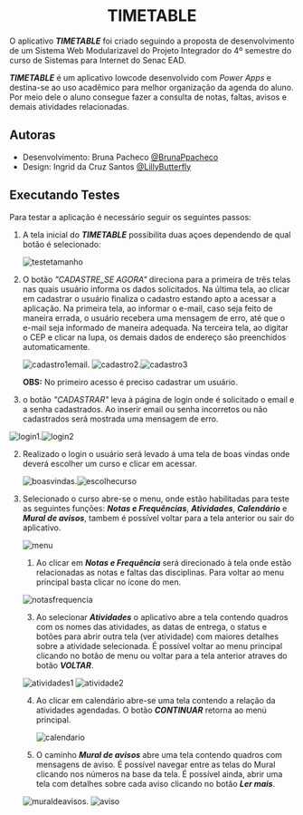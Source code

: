 ##                                      <h1 align="center"> TIMETABLE </h1>

O aplicativo **_TIMETABLE_**  foi criado seguindo a proposta de desenvolvimento de um Sistema Web Modularizavel do Projeto Integrador do 4º semestre do curso de Sistemas para Internet do Senac EAD.


**_TIMETABLE_** é um aplicativo lowcode desenvolvido com  _Power Apps_ e destina-se ao uso acadêmico para melhor organização da agenda do aluno. Por meio dele o aluno consegue fazer a consulta de notas, faltas, avisos e demais atividades relacionadas.

 

## Autoras

- Desenvolvimento: Bruna Pacheco [@BrunaPpacheco](https://github.com/BrunaPpacheco)
- Design: Ingrid da Cruz Santos [@LillyButterfly](https://github.com/LillyButterfly)

## Executando Testes

Para testar a aplicação é necessário seguir os seguintes passos:

1. A tela inicial do ***TIMETABLE*** possibilita duas açoes dependendo de qual botão é selecionado:

   ![testetamanho](https://github.com/Bruna-Tec/TimeTable/assets/150478974/9076567f-1ad3-4832-a2ba-3ed11fca76e3)

  1. O botão _"CADASTRE_SE AGORA"_ direciona para a primeira de três telas nas quais usuário informa os dados solicitados. Na última tela, ao clicar em cadastrar o usuário finaliza o cadastro estando apto a acessar a aplicação. Na primeira tela, ao informar o e-mail, caso seja feito de maneira errada, o usuário recebera uma mensagem de erro, até que o e-mail seja informado de maneira adequada. Na terceira tela, ao digitar o CEP e clicar na lupa, os demais dados de endereço são preenchidos automaticamente.

     ![cadastro1email](https://github.com/Bruna-Tec/TimeTable/assets/150478974/086f6c15-56a9-42bb-863d-619d0a7abc9c). ![cadastro2](https://github.com/Bruna-Tec/TimeTable/assets/150478974/ce33da99-6cd6-4974-907f-b2e2219c0908).![cadastro3](https://github.com/Bruna-Tec/TimeTable/assets/150478974/1f8b6d36-c38f-426b-879a-d24be245a081)

     

        **OBS:** No primeiro acesso é preciso cadastrar um usuário.
        
  3. o botão _"CADASTRAR"_ leva à página de login onde é solicitado o email e a senha cadastrados. Ao inserir email ou senha incorretos ou não cadastrados será mostrada uma mensagem de erro.
     
   ![login1](https://github.com/Bruna-Tec/TimeTable/assets/150478974/efd1acf7-ae1d-4971-81a3-dcef7b5980a8).![login2](https://github.com/Bruna-Tec/TimeTable/assets/150478974/46d68360-25b8-465f-9c1b-fdc4845fdaed)
       
   
  2. Realizado o login o usuário será levado á uma tela de boas vindas onde deverá escolher um curso e clicar em acessar.
   
        ![boasvindas](https://github.com/Bruna-Tec/TimeTable/assets/150478974/87c0fb34-4472-4b3d-968c-f9946f606fc0).![escolhecurso](https://github.com/Bruna-Tec/TimeTable/assets/150478974/b865297f-20be-42a7-a3c0-0b7345a256d4)
        
  4. Selecionado o curso abre-se o menu, onde estão habilitadas para teste as seguintes funções: ***Notas e Frequências***, ***Atividades***, ***Calendário*** e ***Mural de avisos***, tambem é possível voltar para a tela anterior ou sair do aplicativo.


     ![menu](https://github.com/Bruna-Tec/TimeTable/assets/150478974/e123ca2f-5b46-4495-b997-af9a23920f5a)

      
      1. Ao clicar em ***Notas e Frequência*** será direcionado à tela onde estão relacionadas as notas e faltas das disciplinas. Para voltar ao menu principal basta clicar no ícone do men.
         
      ![notasfrequencia](https://github.com/Bruna-Tec/TimeTable/assets/150478974/eac4d316-1d19-4d1c-a55d-030f7c3fe49f)
         
    
      3. Ao selecionar ***Atividades*** o aplicativo abre a tela contendo quadros com os nomes das atividades, as datas de entrega, o status e botões para abrir outra tela (ver atividade) com maiores detalhes sobre a atividade selecionada. É possível voltar ao menu principal clicando no botão de menu ou voltar para a tela anterior atraves do botão ***VOLTAR***.
      
        ![atividades1](https://github.com/Bruna-Tec/TimeTable/assets/150478974/35aac2a5-2aea-4f81-8d47-9ba050818d15)
![atividade2](https://github.com/Bruna-Tec/TimeTable/assets/150478974/e824e741-59ad-492b-ac6e-0df32fb9f672)

      4. Ao clicar em calendário abre-se uma tela contendo a relação da atividades agendadas. O botão ***CONTINUAR*** retorna ao menú principal.
      
         ![calendario](https://github.com/Bruna-Tec/TimeTable/assets/150478974/fb399b36-37ff-44a0-92f7-6b46bcb3b69c)

      5. O caminho ***Mural de avisos*** abre uma tela contendo quadros com mensagens de aviso. É possível navegar entre as telas do Mural clicando nos números na base da tela. É possível ainda, abrir uma tela com detalhes sobre cada aviso clicando no botão ***Ler mais***.
      
        ![muraldeavisos](https://github.com/Bruna-Tec/TimeTable/assets/150478974/77b334da-cb0d-4870-853f-7d579bccc2c2). ![aviso](https://github.com/Bruna-Tec/TimeTable/assets/150478974/71d6eb63-1961-43c1-8860-5b0d138def6a)
          
 



